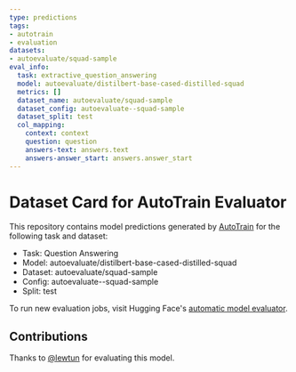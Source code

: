 ```yaml
---
type: predictions
tags:
- autotrain
- evaluation
datasets:
- autoevaluate/squad-sample
eval_info:
  task: extractive_question_answering
  model: autoevaluate/distilbert-base-cased-distilled-squad
  metrics: []
  dataset_name: autoevaluate/squad-sample
  dataset_config: autoevaluate--squad-sample
  dataset_split: test
  col_mapping:
    context: context
    question: question
    answers-text: answers.text
    answers-answer_start: answers.answer_start
---
```

# Dataset Card for AutoTrain Evaluator

This repository contains model predictions generated by [AutoTrain](https://huggingface.co/autotrain) for the following task and dataset:

* Task: Question Answering
* Model: autoevaluate/distilbert-base-cased-distilled-squad
* Dataset: autoevaluate/squad-sample
* Config: autoevaluate--squad-sample
* Split: test

To run new evaluation jobs, visit Hugging Face's [automatic model evaluator](https://huggingface.co/spaces/autoevaluate/model-evaluator).

## Contributions

Thanks to [@lewtun](https://huggingface.co/lewtun) for evaluating this model.